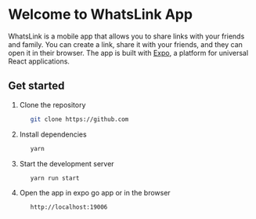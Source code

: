 # Welcome to WhatsLink App

WhatsLink is a mobile app that allows you to share links with your friends and family. You can create a link, share it with your friends, and they can open it in their browser. The app is built with [Expo](https://expo.dev/), a platform for universal React applications.

## Get started

1. Clone the repository

   ```bash
      git clone https://github.com
   ```

2. Install dependencies

   ```bash
      yarn
   ```

3. Start the development server

   ```bash
      yarn run start
   ```

4. Open the app in expo go app or in the browser

   ```bash
      http://localhost:19006
   ```

